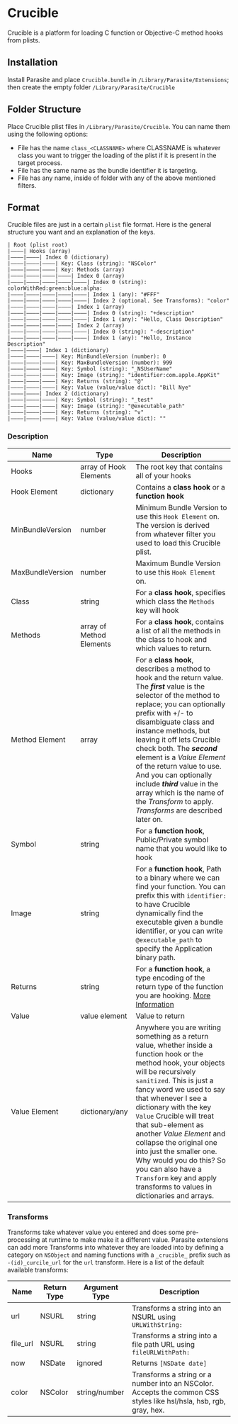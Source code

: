 # Crucible

Crucible is a platform for loading C function or Objective-C method hooks from plists.

## Installation

Install Parasite and place `Crucible.bundle` in `/Library/Parasite/Extensions`; then create the empty folder `/Library/Parasite/Crucible`

## Folder Structure

Place Crucible plist files in `/Library/Parasite/Crucible`. You can name them using the following options:

* File has the name `class_<CLASSNAME>` where CLASSNAME is whatever class you want to trigger the loading of the plist if it is present in the target process.
* File has the same name as the bundle identifier it is targeting.
* File has any name, inside of folder with any of the above mentioned filters.

## Format

Crucible files are just in a certain `plist` file format. Here is the general structure you want and an explanation of the keys.


```
| Root (plist root)
|––––| Hooks (array)
|––––|––––| Index 0 (dictionary)
|––––|––––|––––| Key: Class (string): "NSColor"
|––––|––––|––––| Key: Methods (array)
|––––|––––|––––|––––| Index 0 (array)
|––––|––––|––––|––––|––––| Index 0 (string): colorWithRed:green:blue:alpha:
|––––|––––|––––|––––|––––| Index 1 (any): "#FFF"
|––––|––––|––––|––––|––––| Index 2 (optional. See Transforms): "color"
|––––|––––|––––|––––| Index 1 (array)
|––––|––––|––––|––––|––––| Index 0 (string): "+description"
|––––|––––|––––|––––|––––| Index 1 (any): "Hello, Class Description"
|––––|––––|––––|––––| Index 2 (array)
|––––|––––|––––|––––|––––| Index 0 (string): "-description"
|––––|––––|––––|––––|––––| Index 1 (any): "Hello, Instance Description"
|––––|––––| Index 1 (dictionary)
|––––|––––|––––| Key: MinBundleVersion (number): 0
|––––|––––|––––| Key: MaxBundleVersion (number): 999
|––––|––––|––––| Key: Symbol (string): "_NSUserName"
|––––|––––|––––| Key: Image (string): "identifier:com.apple.AppKit"
|––––|––––|––––| Key: Returns (string): "@"
|––––|––––|––––| Key: Value (value/value dict): "Bill Nye"
|––––|––––| Index 2 (dictionary)
|––––|––––|––––| Key: Symbol (string): "_test"
|––––|––––|––––| Key: Image (string): "@executable_path"
|––––|––––|––––| Key: Returns (string): "v"
|––––|––––|––––| Key: Value (value/value dict): ""
```

### Description

| Name | Type | Description |
|-----|------|-------------|
| Hooks | array of Hook Elements | The root key that contains all of your hooks |
| Hook Element | dictionary | Contains a **class hook** or a **function hook** |
| MinBundleVersion | number | Minimum Bundle Version to use this `Hook Element` on. The version is derived from whatever filter you used to load this Crucible plist. |
| MaxBundleVersion | number | Maximum Bundle Version to use this `Hook Element` on. |
| Class | string | For a **class hook**, specifies which class the `Methods` key will hook |
| Methods | array of Method Elements | For a **class hook**, contains a list of all the methods in the class to hook and which values to return. |
| Method Element | array | For a **class hook**, describes a method to hook and the return value. The ***first*** value is the selector of the method to replace; you can optionally prefix with +/- to disambiguate class and instance methods, but leaving it off lets Crucible check both. The ***second*** element is a *Value Element* of the return value to use. And you can optionally include 	 ***third*** value in the array which is the name of the *Transform* to apply. *Transforms* are described later on. |
| Symbol | string | For a **function hook**, Public/Private symbol name that you would like to hook |
| Image | string | For a **function hook**, Path to a binary where we can find your function. You can prefix this with `identifier:` to have Crucible dynamically find the executable given a bundle identifier, or you can write `@executable_path` to specify the Application binary path. |
| Returns | string | For a **function hook**, a type encoding of the return type of the function you are hooking. [More Information](https://developer.apple.com/library/ios/documentation/Cocoa/Conceptual/ObjCRuntimeGuide/Articles/ocrtTypeEncodings.html)
| Value | value element | Value to return |
| Value Element | dictionary/any | Anywhere you are writing something as a return value, whether inside a function hook or the method hook, your objects will be recursively `sanitized`. This is just a fancy word we used to say that whenever I see a dictionary with the key `Value` Crucible will treat that sub-element as another *Value Element* and collapse the original one into just the smaller one. Why would you do this? So you can also have a `Transform` key and apply transforms to values in dictionaries and arrays. |

### Transforms

Transforms take whatever value you entered and does some pre-processing at runtime to make make it a different value. Parasite extensions can add more Transforms into whatever they are loaded into by defining a category on `NSObject` and naming functions with a `_crucible_` prefix such as `-(id)_curcile_url` for the `url` transform. Here is a list of the default available transforms:

| Name | Return Type | Argument Type | Description |
|------|-------------|---------------|-------------|
| url  | NSURL | string | Transforms a string into an NSURL using `URLWithString:` |
| file_url | NSURL | string | Transforms a string into a file path URL using `fileURLWithPath:` |
| now | NSDate | ignored | Returns `[NSDate date]` |
| color | NSColor | string/number | Transforms a string or a number into an NSColor. Accepts the common CSS styles like hsl/hsla, hsb, rgb, gray, hex. |
